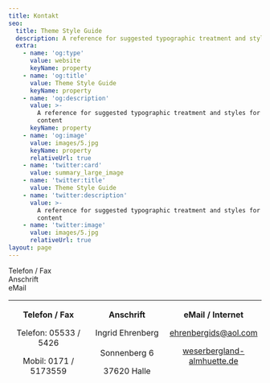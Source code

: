 ```yaml
---
title: Kontakt
seo:
  title: Theme Style Guide
  description: A reference for suggested typographic treatment and styles for your content
  extra:
    - name: 'og:type'
      value: website
      keyName: property
    - name: 'og:title'
      value: Theme Style Guide
      keyName: property
    - name: 'og:description'
      value: >-
        A reference for suggested typographic treatment and styles for your
        content
      keyName: property
    - name: 'og:image'
      value: images/5.jpg
      keyName: property
      relativeUrl: true
    - name: 'twitter:card'
      value: summary_large_image
    - name: 'twitter:title'
      value: Theme Style Guide
    - name: 'twitter:description'
      value: >-
        A reference for suggested typographic treatment and styles for your
        content
    - name: 'twitter:image'
      value: images/5.jpg
      relativeUrl: true
layout: page
---
```

<div style="display: grid">
<div>Telefon / Fax</div>
<div>Anschrift</div>
<div>eMail</div>
</div>
<table border="0" width="91%" height="157"><tbody><tr><td width="34%" align="center" valign="top"><p><strong>Telefon / Fax</strong></p><p class="Stil1">Telefon: 05533 / 5426</p><p class="Stil1">Mobil: 0171 / 5173559</p></td><td width="32%" align="center" valign="top"><p><strong>Anschrift</strong></p><p>Ingrid Ehrenberg<br><br>Sonnenberg 6</p><p>37620 Halle</p></td><td width="34%" align="center" valign="top"><p><strong>eMail / Internet</strong></p><p><a href="mailto:ehrenbergids@aol.com">ehrenbergids@aol.com</a></p><p><a href="http://www.weserbergland-almhuette.de">weserbergland-almhuette.de</a></p><p>&nbsp;</p></td></tr></tbody></table>